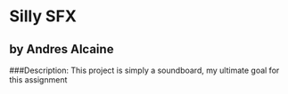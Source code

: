 # Silly SFX
## by Andres Alcaine


###Description:
This project is simply a soundboard, my ultimate goal for this assignment 

